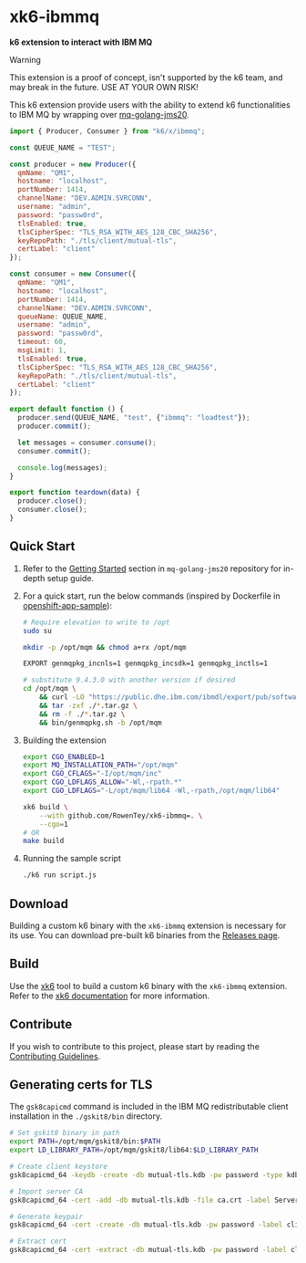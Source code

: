 # xk6-ibmmq

**k6 extension to interact with IBM MQ**

> [!WARNING]  
> This extension is a proof of concept, isn't supported by the k6 team, and may break in the future. USE AT YOUR OWN RISK!

This k6 extension provide users with the ability to extend k6 functionalities to IBM MQ by wrapping over [
mq-golang-jms20](https://github.com/ibm-messaging/mq-golang-jms20).

```javascript file=script.js
import { Producer, Consumer } from "k6/x/ibmmq";

const QUEUE_NAME = "TEST";

const producer = new Producer({
  qmName: "QM1",
  hostname: "localhost",
  portNumber: 1414,
  channelName: "DEV.ADMIN.SVRCONN",
  username: "admin",
  password: "passw0rd",
  tlsEnabled: true,
  tlsCipherSpec: "TLS_RSA_WITH_AES_128_CBC_SHA256",
  keyRepoPath: "./tls/client/mutual-tls",
  certLabel: "client"
});

const consumer = new Consumer({
  qmName: "QM1",
  hostname: "localhost",
  portNumber: 1414,
  channelName: "DEV.ADMIN.SVRCONN",
  queueName: QUEUE_NAME,
  username: "admin",
  password: "passw0rd",
  timeout: 60,
  msgLimit: 1,
  tlsEnabled: true,
  tlsCipherSpec: "TLS_RSA_WITH_AES_128_CBC_SHA256",
  keyRepoPath: "./tls/client/mutual-tls",
  certLabel: "client"
});

export default function () {
  producer.send(QUEUE_NAME, "test", {"ibmmq": "loadtest"});
  producer.commit();

  let messages = consumer.consume();
  consumer.commit();

  console.log(messages);
}

export function teardown(data) {
  producer.close();
  consumer.close();
}
```

## Quick Start

1. Refer to the [Getting Started](https://github.com/ibm-messaging/mq-golang-jms20?tab=readme-ov-file#getting-started) section in `mq-golang-jms20` repository for in-depth setup guide.

2. For a quick start, run the below commands (inspired by Dockerfile in [openshift-app-sample](https://github.com/ibm-messaging/mq-golang-jms20/blob/main/openshift-app-sample/Dockerfile)):

    ```bash
    # Require elevation to write to /opt
    sudo su

    mkdir -p /opt/mqm && chmod a+rx /opt/mqm

    EXPORT genmqpkg_incnls=1 genmqpkg_incsdk=1 genmqpkg_inctls=1

    # substitute 9.4.3.0 with another version if desired
    cd /opt/mqm \
        && curl -LO "https://public.dhe.ibm.com/ibmdl/export/pub/software/websphere/messaging/mqdev/redist/9.4.3.0-IBM-MQC-Redist-LinuxX64.tar.gz" \
        && tar -zxf ./*.tar.gz \
        && rm -f ./*.tar.gz \
        && bin/genmqpkg.sh -b /opt/mqm
    ```

3. Building the extension

    ```bash
    export CGO_ENABLED=1
    export MQ_INSTALLATION_PATH="/opt/mqm"
    export CGO_CFLAGS="-I/opt/mqm/inc"
    export CGO_LDFLAGS_ALLOW="-Wl,-rpath.*"
    export CGO_LDFLAGS="-L/opt/mqm/lib64 -Wl,-rpath,/opt/mqm/lib64"

    xk6 build \
        --with github.com/RowenTey/xk6-ibmmq=. \
        --cgo=1
    # OR
    make build
    ```

4. Running the sample script

    ```bash
    ./k6 run script.js
    ```

## Download

Building a custom k6 binary with the `xk6-ibmmq` extension is necessary for its use. You can download pre-built k6 binaries from the [Releases page](https://github.com/RowenTey/xk6-ibmmq/releases/).

## Build

Use the [xk6](https://github.com/grafana/xk6) tool to build a custom k6 binary with the `xk6-ibmmq` extension. Refer to the [xk6 documentation](https://github.com/grafana/xk6) for more information.

## Contribute

If you wish to contribute to this project, please start by reading the [Contributing Guidelines](CONTRIBUTING.md).

## Generating certs for TLS

The `gsk8capicmd` command is included in the IBM MQ redistributable client installation in the `./gskit8/bin` directory.

```bash
# Set gskit8 binary in path
export PATH=/opt/mqm/gskit8/bin:$PATH
export LD_LIBRARY_PATH=/opt/mqm/gskit8/lib64:$LD_LIBRARY_PATH

# Create client keystore
gsk8capicmd_64 -keydb -create -db mutual-tls.kdb -pw password -type kdb -expire 0 -stash

# Import server CA
gsk8capicmd_64 -cert -add -db mutual-tls.kdb -file ca.crt -label ServerCertRootCA -stashed -type kdb -format ascii

# Generate keypair
gsk8capicmd_64 -cert -create -db mutual-tls.kdb -pw password -label client -size 2048 -sig_alg SHA256WithRSA -dn "CN=client" -expire 365

# Extract cert
gsk8capicmd_64 -cert -extract -db mutual-tls.kdb -pw password -label client -target client.crt -format ascii
```
